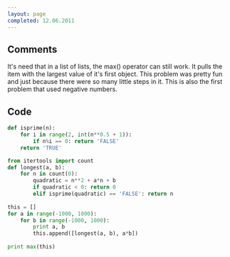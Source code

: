 ```yaml
---
layout: page
completed: 12.06.2011
---
```


## Comments

It's need that in a list of lists, the max() operator can still work. It pulls
the item with the largest value of it's first object. This problem was pretty
fun and just because there were so many little steps in it. This is also the
first problem that used negative numbers. 

## Code

```python
def isprime(n):
	for i in range(2, int(n**0.5 + 1)):
		if n%i == 0: return 'FALSE'
	return 'TRUE'

from itertools import count
def longest(a, b):
	for n in count(0):
		quadratic = n**2 + a*n + b 
		if quadratic < 0: return 0
		elif isprime(quadratic) == 'FALSE': return n
		
this = []
for a in range(-1000, 1000):
	for b in range(-1000, 1000):
		print a, b
		this.append([longest(a, b), a*b])
	
print max(this)
```

